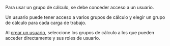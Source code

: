 Para usar un grupo de cálculo, se debe conceder acceso a un usuario.

Un usuario puede tener acceso a varios grupos de cálculo y elegir un grupo de cálculo para cada carga de trabajo.

Al [crear un usuario](wxe1659392685092.md), seleccione los grupos de cálculo a los que pueden acceder directamente y sus roles de usuario.
